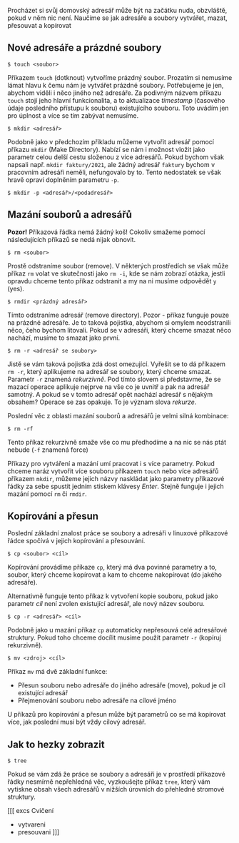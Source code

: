 Procházet si svůj domovský adresář může být na začátku nuda, obzvláště, pokud v něm nic není. Naučíme se jak adresáře a soubory vytvářet, mazat, přesouvat a kopírovat

## Nové adresáře a prázdné soubory
```shell
$ touch <soubor>
```

Příkazem `touch` (dotknout) vytvoříme prázdný soubor. Prozatím si nemusíme lámat hlavu k čemu nám je vytvářet prázdné soubory. Potřebujeme je jen, abychom viděli i něco jiného než adresáře. Za podivným názvem příkazu `touch` stojí jeho hlavní funkcionalita, a to aktualizace _timestamp_ (časového údaje posledního přístupu k souboru) existujícího souboru. Toto uvádím jen pro úplnost a více se tím zabývat nemusíme.

```shell
$ mkdir <adresář>
```

Podobně jako v předchozím příkladu můžeme vytvořit adresář pomocí příkazu `mkdir` (Make Directory). Nabízí se nám i možnost vložit jako parametr celou delší cestu složenou z více adresářů. Pokud bychom však napsali např. `mkdir faktury/2021`, ale žádný adresář `faktury` bychom v pracovním adresáři neměli, nefungovalo by to. Tento nedostatek se však hravě opraví doplněním parametru `-p`.

```shell
$ mkdir -p <adresář>/<podadresář>
```

## Mazání souborů a adresářů
**Pozor!** Příkazová řádka nemá žádný koš! Cokoliv smažeme pomocí následujících příkazů se nedá nijak obnovit.

```shell
$ rm <soubor>
```

Prostě odstraníme soubor (remove). V některých prostředích se však může příkaz `rm` volat ve skutečnosti jako `rm -i`, kde se nám zobrazí otázka, jestli opravdu chceme tento příkaz odstranit a my na ni musíme odpovědět `y` (yes).

```shell
$ rmdir <prázdný adresář>
```
Tímto odstraníme adresář (remove directory). Pozor - příkaz funguje pouze na prázdné adresáře. Je to taková pojistka, abychom si omylem neodstranili něco, čeho bychom litovali. Pokud se v adresáři, který chceme smazat něco nachází, musíme to smazat jako první.

```shell
$ rm -r <adresář se soubory>
```
Jistě se vám taková pojistka zdá dost omezující. Vyřešit se to dá příkazem `rm -r`, který aplikujeme na adresář se soubory, který chceme smazat. Parametr `-r` znamená _rekurzivně_. Pod tímto slovem si představme, že se mazací operace aplikuje nejprve na vše co je uvnitř a pak na adresář samotný. A pokud se v tomto adresář opět nachází adresář s nějakým obsahem? Operace se zas opakuje. To je význam slova _rekurze_.

Poslední věc z oblasti mazání souborů a adresářů je velmi silná kombinace:

```shell
$ rm -rf
```

Tento příkaz rekurzivně smaže vše co mu předhodíme a na nic se nás ptát nebude (`-f` znamená force)

Příkazy pro vytváření a mazání umí pracovat i s více parametry. Pokud chceme naráz vytvořit více souboru příkazem `touch` nebo více adresářů příkazem `mkdir`, můžeme jejich názvy naskládat jako parametry příkazové řádky za sebe spustit jedním stiskem klávesy _Enter_. Stejně funguje i jejich mazání pomocí `rm` či `rmdir`.

## Kopírování a přesun
Poslední základní znalost práce se soubory a adresáři v linuxové příkazové řádce spočívá v jejich kopírování a přesouvání.

```shell
$ cp <soubor> <cíl>
```

Kopírování provádíme příkaze `cp`, který má dva povinné parametry a to, soubor, který chceme kopírovat a kam to chceme nakopírovat (do jakého adresáře).

Alternativně funguje tento příkaz k vytvoření kopie souboru, pokud jako parametr _cíl_ není zvolen existující adresář, ale nový název souboru.

```shell
$ cp -r <adresář> <cíl>
```

Podobně jako u mazání příkaz `cp` automaticky nepřesouvá celé adresářové struktury. Pokud toho chceme docílit musíme použít parametr `-r` (kopíruj rekurzivně).

```shell
$ mv <zdroj> <cíl>
```

Příkaz `mv` má dvě základní funkce:
* Přesun souboru nebo adresáře do jiného adresáře (move), pokud je cíl existující adresář
* Přejmenování souboru nebo adresáře na cílové jméno

U příkazů pro kopírování a přesun může být parametrů co se má kopírovat více, jak poslední musí být vždy cílový adresář.


## Jak to hezky zobrazit
```shell
$ tree
```

Pokud se vám zdá že práce se soubory a adresáři je v prostředí příkazové řádky nesmírně nepřehledná věc, vyzkoušejte příkaz `tree`, který vám vytiskne obsah všech adresářů v nižších úrovních do přehledné stromové struktury.

[[[ excs Cvičení
- vytvareni
- presouvani
]]]
